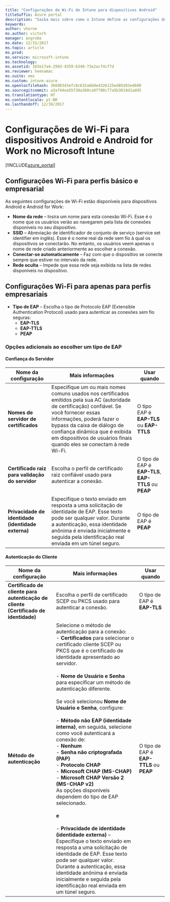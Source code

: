 ```yaml
---
title: "Configurações de Wi-Fi do Intune para dispositivos Android"
titleSuffix: Azure portal
description: "Saiba mais sobre como o Intune define as configurações de conexão Wi-Fi em dispositivos Android e Android for Work."
keywords: 
author: vhorne
ms.author: victorh
manager: angrobe
ms.date: 12/15/2017
ms.topic: article
ms.prod: 
ms.service: microsoft-intune
ms.technology: 
ms.assetid: 103e17a4-2993-4359-b340-73e2acf4cf7d
ms.reviewer: heenamac
ms.suite: ems
ms.custom: intune-azure
ms.openlocfilehash: 36690343efc8c632a6b0e4326125ed85d93ed600
ms.sourcegitcommit: a3a744ea55f38a360ca9f788c77a5b3018d1add5
ms.translationtype: HT
ms.contentlocale: pt-BR
ms.lasthandoff: 12/30/2017
---
```

# <a name="wi-fi-settings-for-android-and-android-for-work-devices-in-microsoft-intune"></a>Configurações de Wi-Fi para dispositivos Android e Android for Work no Microsoft Intune

[!INCLUDE[azure_portal](./includes/azure_portal.md)]

## <a name="wi-fi-settings-for-basic-and-enterprise-profiles"></a>Configurações Wi-Fi para perfis básico e empresarial

As seguintes configurações de Wi-Fi estão disponíveis para dispositivos Android e Android for Work:

- **Nome da rede** – Insira um nome para esta conexão Wi-Fi. Esse é o nome que os usuários verão ao navegarem pela lista de conexões disponíveis no seu dispositivo.
- **SSID** – Abreviação de identificador de conjunto de serviço (service set identifier em inglês). Esse é o nome real da rede sem fio à qual os dispositivos se conectarão. No entanto, os usuários veem apenas o nome de rede criado anteriormente ao escolher a conexão.
- **Conectar-se automaticamente** – Faz com que o dispositivo se conecte sempre que estiver no intervalo da rede.
- **Rede oculta** – Impede que essa rede seja exibida na lista de redes disponíveis no dispositivo.


## <a name="wi-fi-settings-for-enterprise-profiles-only"></a>Configurações Wi-Fi para apenas para perfis empresariais

- **Tipo de EAP** – Escolha o tipo de Protocolo EAP (Extensible Authentication Protocol) usado para autenticar as conexões sem fio seguras:
    - **EAP-TLS**
    - **EAP-TTLS**
    - **PEAP**

### <a name="further-options-when-you-choose-an-eap-type"></a>Opções adicionais ao escolher um tipo de EAP

#### <a name="server-trust"></a>Confiança do Servidor



|Nome da configuração|Mais informações|Usar quando|
|-------------|---------------|-----------|
|**Nomes de servidor de certificados**|Especifique um ou mais nomes comuns usados nos certificados emitidos pela sua AC (autoridade de certificação) confiável. Se você fornecer essas informações, poderá fazer o bypass da caixa de diálogo de confiança dinâmica que é exibida em dispositivos de usuários finais quando eles se conectam à rede Wi-Fi.|O tipo EAP é **EAP-TLS** ou **EAP-TTLS**|
|**Certificado raiz para validação do servidor**|Escolha o perfil de certificado raiz confiável usado para autenticar a conexão. |O tipo de EAP é **EAP-TLS**, **EAP-TTLS** ou **PEAP**|
|**Privacidade de identidade (identidade externa)**|Especifique o texto enviado em resposta a uma solicitação de identidade de EAP. Esse texto pode ser qualquer valor. Durante a autenticação, essa identidade anônima é enviada inicialmente e seguida pela identificação real enviada em um túnel seguro.|O tipo de EAP é **PEAP**|


#### <a name="client-authentication"></a>Autenticação do Cliente


|Nome da configuração|Mais informações|Usar quando|
|----------|--------------|----------|
|**Certificado de cliente para autenticação de cliente (Certificado de identidade)**|Escolha o perfil de certificado SCEP ou PKCS usado para autenticar a conexão.|O tipo de EAP é **EAP-TLS**|
|**Método de autenticação**|Selecione o método de autenticação para a conexão:<br>- **Certificados** para selecionar o certificado cliente SCEP ou PKCS que é o certificado de identidade apresentado ao servidor.<br><br>- **Nome de Usuário e Senha** para especificar um método de autenticação diferente. <br><br>Se você selecionou **Nome de Usuário e Senha**, configure:<br><br>-  **Método não EAP (identidade interna)**, em seguida, selecione como você autenticará a conexão de:<br>- **Nenhum**<br>- **Senha não criptografada (PAP)**<br>- **Protocolo CHAP**<br>- **Microsoft CHAP (MS-CHAP)**<br>- **Microsoft CHAP Versão 2 (MS-CHAP v2)**<br>As opções disponíveis dependem do tipo de EAP selecionado.<br><br>**e**<br><br>- **Privacidade de identidade (identidade externa)** – Especifique o texto enviado em resposta a uma solicitação de identidade de EAP. Esse texto pode ser qualquer valor. Durante a autenticação, essa identidade anônima é enviada inicialmente e seguida pela identificação real enviada em um túnel seguro.|O tipo de EAP é **EAP-TTLS** ou **PEAP**|
